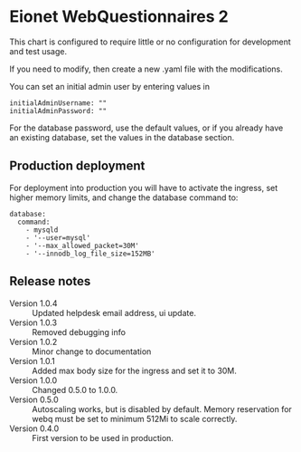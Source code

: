 # Eionet WebQuestionnaires 2

This chart is configured to require little or no configuration for development and test usage.

If you need to modify, then create a new .yaml file with the modifications.

You can set an initial admin user by entering values in

    initialAdminUsername: ""
    initialAdminPassword: ""

For the database password, use the default values, or if you already have an existing database,
set the values in the database section.

Production deployment
---------------------
For deployment into production you will have to activate the ingress, set higher memory limits,
and change the database command to:
```
database:
  command:
    - mysqld
    - '--user=mysql'
    - '--max_allowed_packet=30M'
    - '--innodb_log_file_size=152MB'
```

## Release notes

<dl>
  <dt>Version 1.0.4</dt>
  <dd>Updated helpdesk email address, ui update.</dd>

  <dt>Version 1.0.3</dt>
  <dd>Removed debugging info</dd>

  <dt>Version 1.0.2</dt>
  <dd>Minor change to documentation</dd>

  <dt>Version 1.0.1</dt>
  <dd>Added max body size for the ingress and set it to 30M.</dd>

  <dt>Version 1.0.0</dt>
  <dd>Changed 0.5.0 to 1.0.0.</dd>

  <dt>Version 0.5.0</dt>
  <dd>Autoscaling works, but is disabled by default. Memory reservation for webq must be set
  to minimum 512Mi to scale correctly.</dd>

  <dt>Version 0.4.0</dt>
  <dd>First version to be used in production.</dd>

</dl>
